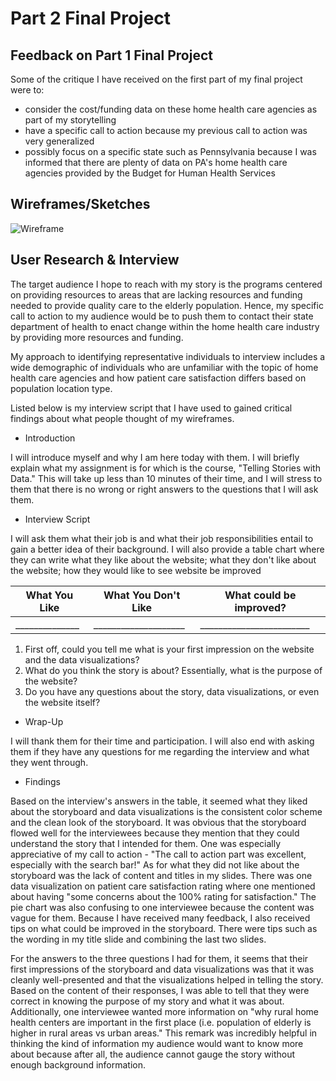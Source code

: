 # Part 2 Final Project

## Feedback on Part 1 Final Project
Some of the critique I have received on the first part of my final project were to:
* consider the cost/funding data on these home health care agencies as part of my storytelling
* have a specific call to action because my previous call to action was very generalized
* possibly focus on a specific state such as Pennsylvania because I was informed that there are plenty of data on PA's home health care agencies provided by the Budget for Human Health Services

## Wireframes/Sketches
![Wireframe](https://user-images.githubusercontent.com/78512051/110727606-98737a80-81e9-11eb-8c6e-558514fe1614.png)

## User Research & Interview
The target audience I hope to reach with my story is the programs centered on providing resources to areas that are lacking resources and funding needed to provide quality care to the elderly population. Hence, my specific call to action to my audience would be to push them to contact their state department of health to enact change within the home health care industry by providing more resources and funding. 

My approach to identifying representative individuals to interview includes a wide demographic of individuals who are unfamiliar with the topic of home health care agencies and how patient care satisfaction differs based on population location type. 

Listed below is my interview script that I have used to gained critical findings about what people thought of my wireframes. 

* Introduction

I will introduce myself and why I am here today with them. I will briefly explain what my assignment is for which is the course, "Telling Stories with Data." This will take up less than 10 minutes of their time, and I will stress to them that there is no wrong or right answers to the questions that I will ask them. 

* Interview Script

I will ask them what their job is and what their job responsibilities entail to gain a better idea of their background. I will also provide a table chart where they can write what they like about the website; what they don't like about the website; how they would like to see website be improved

| What You Like  | What You Don't Like | What could be improved? |
| -------------  | ------------------- | ----------------------- |
| ______________ | ____________________| ________________________|

1. First off, could you tell me what is your first impression on the website and the data visualizations?
2. What do you think the story is about? Essentially, what is the purpose of the website?
3. Do you have any questions about the story, data visualizations, or even the website itself?

* Wrap-Up

I will thank them for their time and participation. I will also end with asking them if they have any questions for me regarding the interview and what they went through.

* Findings

Based on the interview's answers in the table, it seemed what they liked about the storyboard and data visualizations is the consistent color scheme and the clean look of the storyboard. It was obvious that the storyboard flowed well for the interviewees because they mention that they could understand the story that I intended for them. One was especially appreciative of my call to action - "The call to action part was excellent, especially with the search bar!" As for what they did not like about the storyboard was the lack of content and titles in my slides. There was one data visualization on patient care satisfaction rating where one mentioned about having "some concerns about the 100% rating for satisfaction." The pie chart was also confusing to one interviewee because the content was vague for them. Because I have received many feedback, I also received tips on what could be improved in the storyboard. There were tips such as the wording in my title slide and combining the last two slides. 

For the answers to the three questions I had for them, it seems that their first impressions of the storyboard and data visualizations was that it was cleanly well-presented and that the visualizations helped in telling the story. Based on the content of their responses, I was able to tell that they were correct in knowing the purpose of my story and what it was about. Additionally, one interviewee wanted more information on "why rural home health centers are important in the first place (i.e. population of elderly is higher in rural areas vs urban areas." This remark was incredibly helpful in thinking the kind of information my audience would want to know more about because after all, the audience cannot gauge the story without enough background information. 
